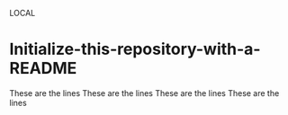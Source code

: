 LOCAL

# Initialize-this-repository-with-a-README

These are the lines
These are the lines
These are the lines
These are the lines
